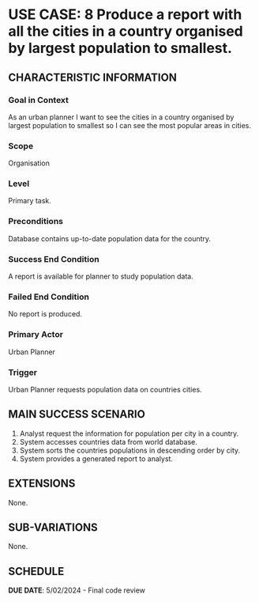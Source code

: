 # USE CASE: 8 Produce a report with all the cities in a country organised by largest population to smallest.

## CHARACTERISTIC INFORMATION

### Goal in Context

As an urban planner I want to see the cities in a country organised by largest population to smallest so I can see the most popular areas in cities.

### Scope

Organisation

### Level

Primary task.

### Preconditions

Database contains up-to-date population data for the country.

### Success End Condition

A report is available for planner to study population data.

### Failed End Condition

No report is produced.

### Primary Actor

Urban Planner

### Trigger

Urban Planner requests population data on countries cities.

## MAIN SUCCESS SCENARIO

1. Analyst request the information for population per city in a country.
2. System accesses countries data from world database.
3. System sorts the countries populations in descending order by city.
4. System provides a generated report to analyst.

## EXTENSIONS

None.

## SUB-VARIATIONS

None.

## SCHEDULE

**DUE DATE**: 5/02/2024 - Final code review
